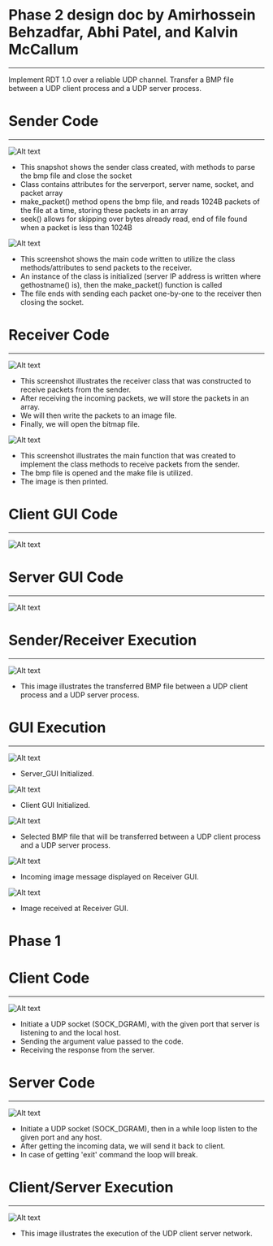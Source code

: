 # Phase 2 design doc by Amirhossein Behzadfar, Abhi Patel, and Kalvin McCallum
___
Implement RDT 1.0 over a reliable UDP channel. Transfer a BMP file between a UDP client process and a UDP server process. 

# Sender Code
___
![Alt text](imgs/Sender_Class.png?raw=true "Optional Title")
* This snapshot shows the sender class created, with methods to parse the bmp file and close the socket
* Class contains attributes for the serverport, server name, socket, and packet array
* make_packet() method opens the bmp file, and reads 1024B packets of the file at a time, storing these packets in an array
* seek() allows for skipping over bytes already read, end of file found when a packet is less than 1024B

![Alt text](imgs/Sender_Main.png?raw=true "Optional Title")
* This screenshot shows the main code written to utilize the class methods/attributes to send packets to the receiver.
* An instance of the class is initialized (server IP address is written where gethostname() is), then the make_packet() function is called
* The file ends with sending each packet one-by-one to the receiver then closing the socket.

# Receiver Code
___
![Alt text](imgs/Receiver_Class.png?raw=true "Optional Title")
* This screenshot illustrates the receiver class that was constructed to receive packets from the sender.
* After receiving the incoming packets, we will store the packets in an array. 
* We will then write the packets to an image file.
* Finally, we will open the bitmap file.

![Alt text](imgs/Receiver_Main.png?raw=true "Optional Title")
* This screenshot illustrates the main function that was created to implement the class methods to receive packets from the sender.
* The bmp file is opened and the make file is utilized.
* The image is then printed.

# Client GUI Code
___
![Alt text](imgs/GUI_Client.png?raw=true "Optional Title")

# Server GUI Code
___
![Alt text](imgs/GUI_Server.png?raw=true "Optional Title")

# Sender/Receiver Execution
___
![Alt text](imgs/Sender_Receiver_Execution.png?raw=true "Optional Title")
* This image illustrates the transferred BMP file between a UDP client process and a UDP server process.

# GUI Execution
___
![Alt text](imgs/Server_GUI.png?raw=true "Optional Title")
* Server_GUI Initialized.

![Alt text](imgs/Client_GUI.png?raw=true "Optional Title")
* Client GUI Initialized.

![Alt text](imgs/Client_Image_Selected.png?raw=true "Optional Title")
* Selected BMP file that will be transferred between a UDP client process and a UDP server process.

![Alt text](imgs/Incoming_Image_Received_Server.png?raw=true "Optional Title")
* Incoming image message displayed on Receiver GUI.

![Alt text](imgs/Received_Image_GUI_Server.png?raw=true "Optional Title")
* Image received at Receiver GUI.


# Phase 1

# Client Code
___
![Alt text](imgs/client_snap.png?raw=true "Optional Title")
* Initiate a UDP socket (SOCK_DGRAM), with the given port that server is listening to and the local host.
* Sending the argument value passed to the code. 
* Receiving the response from the server.

# Server Code
___
![Alt text](imgs/server_snap.png?raw=true "Optional Title")
* Initiate a UDP socket (SOCK_DGRAM), then in a while loop listen to the given port and any host.
* After getting the incoming data, we will send it back to client. 
* In case of getting 'exit' command the loop will break.

# Client/Server Execution
___
![Alt text](imgs/phase_1.png?raw=true "Optional Title")
* This image illustrates the execution of the UDP client server network.
